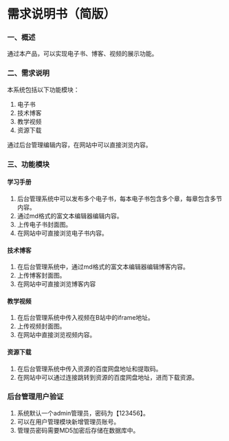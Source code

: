 # 需求说明书（简版）

### 一、概述

通过本产品，可以实现电子书、博客、视频的展示功能。

### 二、需求说明

本系统包括以下功能模块：

1. 电子书
2. 技术博客
3. 教学视频
4. 资源下载



通过后台管理编辑内容，在网站中可以直接浏览内容。

### 三、功能模块

#### 学习手册

1. 后台管理系统中可以发布多个电子书，每本电子书包含多个章，每章包含多节内容。
2. 通过md格式的富文本编辑器编辑内容。
3. 上传电子书封面图。
4. 在网站中可直接浏览电子书内容。

#### 技术博客

1. 在后台管理系统中，通过md格式的富文本编辑器编辑博客内容。
2. 上传博客封面图。
3. 在网站中可直接浏览博客内容

#### 教学视频

1. 在后台管理系统中传入视频在B站中的iframe地址。
2. 上传视频封面图。
3. 在网站中直接浏览视频内容。

#### 资源下载

1. 在后台管理系统中传入资源的百度网盘地址和提取码。
2. 在网站中可以通过连接跳转到资源的百度网盘地址，进而下载资源。



### 后台管理用户验证

1. 系统默认一个admin管理员，密码为【123456】。
2. 可以在用户管理模块新增管理员账号。
3. 管理员密码需要MD5加密后存储在数据库中。